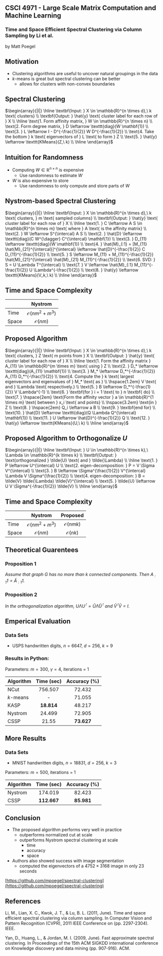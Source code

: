 ## CSCI 4971 - Large Scale Matrix Computation and Machine Learning

### Time and Space Efficient Spectral Clustering via Column Sampling by Li et al.
by Matt Poegel


## Motivation

* Clustering algorithms are useful to uncover natural groupings in the data
* $k$-means is great but spectral clustering can be better
    * allows for clusters with non-convex boundaries


## Spectral Clustering

$\begin{array}{|l|} \hline
\textbf{Input: } X \in \mathbb{R}^{n \times d},\ k \text{ clusters} \\
\textbf{Output: } \hat{y} \text{ cluster label for each row of } X \\ \hline
\text{1. Form affinity matrix, } W \in \mathbb{R}^{n \times n} \\
\text{2. Form degree matrix, } D \leftarrow \texttt{diag}(W \mathbf{1}) \\
\text{3. } L \leftarrow I - D^{-\frac{1}{2}} W D^{-\frac{1}{2}} \\
\text{4. Take the bottom } k \text{ eigenvectors of } L \text{ to form } Z \\
\text{5. } \hat{y} \leftarrow \texttt{KMeans}(Z,\ k) \\ \hline
\end{array}$


## Intuition for Randomness

* Computing $W \in \mathbb{R}^{n \times n}$ is expensive
    * Use randomness to estimate $W$
* $W$ is also expensive to store
    * Use randomness to only compute and store parts of $W$


## Nystrom-based Spectral Clustering

$\begin{array}{|l|} \hline
\textbf{Input: } X \in \mathbb{R}^{n \times d},\ k \text{ clusters, } m \text{ sampled columns} \\
\textbf{Output: } \hat{y} \text{ cluster label for each row of } X \\ \hline
\text{1. } C \leftarrow A S \in \mathbb{R}^{n \times m} \text{ where } A \text{ is the affinity matrix} \\
\text{2. } W \leftarrow S^{\intercal} A S \\
\text{2. } \hat{D} \leftarrow \texttt{diag}(C W^{\dagger} C^{\intercal} \mathbf{1}) \\
\text{3. } D_{11} \leftarrow \texttt{diag}(W \mathbf{1}) \\
\text{4. } \hat{M}_{:1} = [M_{11} \hat{M}_{21}^{\intercal}]^{\intercal} \leftarrow \hat{D}^{-\frac{1}{2}} C D_{11}^{-\frac{1}{2}} \\
\text{5. } S \leftarrow M_{11} + M_{11}^{-\frac{1}{2}} \hat{M}_{21}^{\intercal} \hat{M}_{21} M_{11}^{-\frac{1}{2}} \\
\text{6. SVD: } S = U \Lambda T^{\intercal} \\
\text{7. } V \leftarrow \hat{M}_{:1} M_{11}^{-\frac{1}{2}} U \Lambda^{-\frac{1}{2}} \\
\text{8. } \hat{y} \leftarrow \texttt{KMeans}(V_k,\ k) \\ \hline
\end{array}$


## Time and Space Complexity

|        | Nystrom                   |
| ------ |:-------------------------:|
| Time   | $\mathcal{O}(nm^2 + m^3)$ |
| Space  | $\mathcal{O}(nm)$         |


## Proposed Algorithm

$\begin{array}{|l|} \hline
\textbf{Input: } X \in \mathbb{R}^{n \times d},\ k \text{ clusters, } Z \text{ m points from } X \\
\textbf{Output: } \hat{y} \text{ cluster label for each row of } X \\ \hline
\text{1. Form the affinity matrix } A_{11} \in \mathbb{R}^{m \times m} \text{ using } Z \\
\text{2. } D_* \leftarrow \texttt{diag}(A_{11} \mathbf{1}) \\
\text{3. } M_* \leftarrow D_*^{-\frac{1}{2}} A_{11} D_*^{-\frac{1}{2}} \\
\text{4. Compute the } k \text{ largest eigenvectors and eigenvalues of } M_* \text{ as } \\
\hspace{1.2em} V \text{ and } \Lambda \text{ respectively.} \\
\text{5. } B \leftarrow D_*^{-\frac{1}{2}} V \Lambda^{-1} \\
\text{6. } \textbf{for } i = 1 \text{ to } n \textbf{ do} \\
\text{7. } \hspace{2em} \text{Form the affinity vector } a \in \mathbb{R}^{1 \times m} \text{ between } x_i \text{ and points} \\
\hspace{3.2em} \text{in } Z \\
\text{8. } \hspace{2em} Q_i \leftarrow a B \\
\text{9. } \textbf{end for} \\
\text{10. } \hat{D} \leftarrow \texttt{diag}(Q \Lambda Q^{\intercal} \mathbf{1}) \\
\text{11. } U \leftarrow \hat{D}^{-\frac{1}{2}} Q \\
\text{12. } \hat{y} \leftarrow \texttt{KMeans}(U,\ k) \\ \hline
\end{array}$


## Proposed Algorithm to Orthogonalize $U$

$\begin{array}{|l|} \hline
\textbf{Input: } U \in \mathbb{R}^{n \times k},\ \Lambda \in \mathbb{R}^{k \times k} \\
\textbf{Output: } \text{orthogonalized } \tilde{U} \text{ and } \tilde{\Lambda} \\ \hline
\text{1. } P \leftarrow U^{\intercal} U \\
\text{2. eigen-decomposition: } P = V \Sigma V^{\intercal} \\
\text{3. } B \leftarrow \Sigma^{\frac{1}{2}} V^{\intercal} \Lambda V \Sigma^{\frac{1}{2}} \\
\text{4. eigen-decomposition: } B = \tilde{V} \tilde{\Lambda} \tilde{V}^{\intercal} \\
\text{5. } \tilde{U} \leftarrow U V \Sigma^{-\frac{1}{2}} \tilde{V} \\ \hline
\end{array}$


## Time and Space Complexity

|        | Nystrom                   | Proposed           |
| ------ |:-------------------------:|:------------------:|
| Time   | $\mathcal{O}(nm^2 + m^3)$ | $\mathcal{O}(nmk)$ |
| Space  | $\mathcal{O}(nm)$         | $\mathcal{O}(nk)$  |


## Theoretical Guarentees

### Proposition 1
_Assume that graph $G$ has no more than $k$ connected components. Then $A_{:1}1 = \hat{A}_{:1}1$._

### Proposition 2
_In the orthogonalization algorithm, $U \Lambda U^{\intercal} = \tilde{U} \tilde{\Lambda} \tilde{U}^{\intercal}$
and $\tilde{V}^{\intercal} \tilde{V} = I$._


## Emperical Evaluation

### Data Sets

* USPS handwritten digits, $n = 6647$, $d = 256$, $k = 9$

### Results in Python:
Parameters: $m = 300$, $\gamma = 4$, iterations = 1

| Algorithm | Time (sec)  | Accuracy (%) |
| --------- |:-----------:|:------------:|
| NCut      | 756.507     | 72.432       |
| $k$-means | -           | 71.055       |
| KASP      | **18.814**  | 48.217       |
| Nystrom   | 24.499      | 72.905       |
| CSSP      | 21.55       | **73.627**   |


## More Results

### Data Sets

* MNIST handwritten digits, $n = 18831$, $d = 256$, $k = 3$

Parameters: $m = 500$, iterations = 1

| Algorithm | Time (sec)  | Accuracy (%) |
| --------- |:-----------:|:------------:|
| Nystrom   | 174.019     | 82.423       |
| CSSP      | **112.667** | **85.981**   |


## Conclusion

* The proposed algorithm performs very well in practice
    * outperforms normalized cut at scale
    * outperforms Nystrom spectral clustering at scale 
        * time
        * accuracy
        * space
* Authors also showed success with image segmentation
    * computed the eigenvectors of a $4752 \times 3168$ image in only 23 seconds


[https://github.com/mpoegel/spectral-clustering](https://github.com/mpoegel/spectral-clustering)


## References

Li, M., Lian, X. C., Kwok, J. T., & Lu, B. L. (2011, June). Time and space efficient spectral clustering via column sampling. In Computer Vision and Pattern Recognition (CVPR), 2011 IEEE Conference on (pp. 2297-2304). IEEE.

Yan, D., Huang, L., & Jordan, M. I. (2009, June). Fast approximate spectral clustering. In Proceedings of the 15th ACM SIGKDD international conference on Knowledge discovery and data mining (pp. 907-916). ACM.
